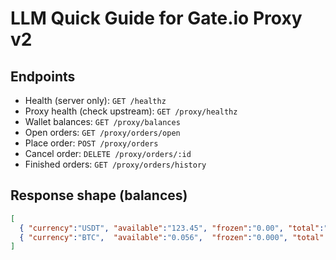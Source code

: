 # LLM Quick Guide for Gate.io Proxy v2

## Endpoints
- Health (server only): `GET /healthz`
- Proxy health (check upstream): `GET /proxy/healthz`
- Wallet balances: `GET /proxy/balances`
- Open orders: `GET /proxy/orders/open`
- Place order: `POST /proxy/orders`
- Cancel order: `DELETE /proxy/orders/:id`
- Finished orders: `GET /proxy/orders/history`

## Response shape (balances)
```json
[
  { "currency":"USDT", "available":"123.45", "frozen":"0.00", "total":"123.45" },
  { "currency":"BTC",  "available":"0.056",  "frozen":"0.000", "total":"0.056" }
]

